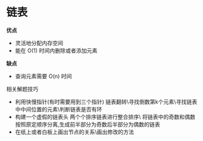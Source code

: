 # 链表
**优点**
- 灵活地分配内存空间
- 能在 O(1) 时间内删除或者添加元素

**缺点**
- 查询元素需要 O(n) 时间


相关解题技巧
- 利用快慢指针(有时需要用到三个指针)  链表翻转\寻找倒数第k个元素\寻找链表中中间位置的元素\判断链表是否有环
- 构建一个虚假的链表头 两个个排序链表进行整合排序\ 将链表中的奇数和偶数按照原定顺序分离,生成前半部分为奇数后半部分为偶数的链表
- 在纸上或者白板上画出节点的关系\画出修改的方法

